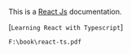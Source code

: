 This is a [React Js]() documentation.

[`Learning React with Typescript`]

```bash
F:\book\react-ts.pdf
```